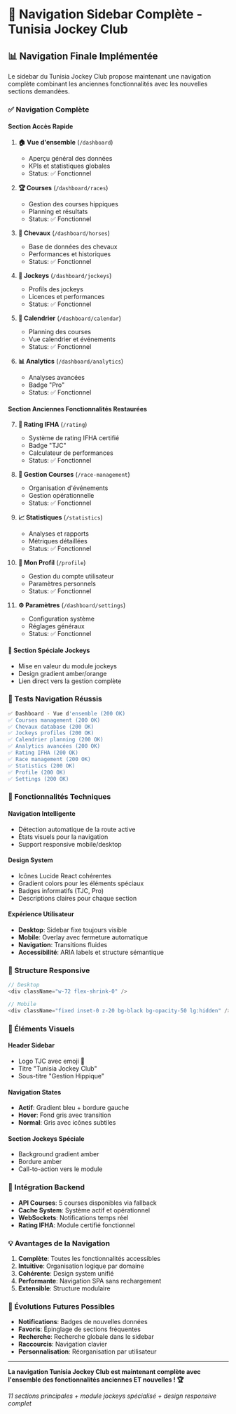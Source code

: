 # 🏇 Navigation Sidebar Complète - Tunisia Jockey Club

## 📊 Navigation Finale Implémentée

Le sidebar du Tunisia Jockey Club propose maintenant une navigation complète combinant les anciennes fonctionnalités avec les nouvelles sections demandées.

### ✅ Navigation Complète

#### **Section Accès Rapide**

1. **🏠 Vue d'ensemble** (`/dashboard`)
   - Aperçu général des données
   - KPIs et statistiques globales
   - Status: ✅ Fonctionnel

2. **🏆 Courses** (`/dashboard/races`) 
   - Gestion des courses hippiques
   - Planning et résultats
   - Status: ✅ Fonctionnel

3. **🐎 Chevaux** (`/dashboard/horses`)
   - Base de données des chevaux
   - Performances et historiques
   - Status: ✅ Fonctionnel

4. **👥 Jockeys** (`/dashboard/jockeys`)
   - Profils des jockeys
   - Licences et performances
   - Status: ✅ Fonctionnel

5. **📅 Calendrier** (`/dashboard/calendar`)
   - Planning des courses
   - Vue calendrier et événements
   - Status: ✅ Fonctionnel

6. **📊 Analytics** (`/dashboard/analytics`)
   - Analyses avancées
   - Badge "Pro"
   - Status: ✅ Fonctionnel

#### **Section Anciennes Fonctionnalités Restaurées**

7. **🧮 Rating IFHA** (`/rating`)
   - Système de rating IFHA certifié
   - Badge "TJC" 
   - Calculateur de performances
   - Status: ✅ Fonctionnel

8. **🏁 Gestion Courses** (`/race-management`)
   - Organisation d'événements
   - Gestion opérationnelle
   - Status: ✅ Fonctionnel

9. **📈 Statistiques** (`/statistics`)
   - Analyses et rapports
   - Métriques détaillées
   - Status: ✅ Fonctionnel

10. **👤 Mon Profil** (`/profile`)
    - Gestion du compte utilisateur
    - Paramètres personnels
    - Status: ✅ Fonctionnel

11. **⚙️ Paramètres** (`/dashboard/settings`)
    - Configuration système
    - Réglages généraux
    - Status: ✅ Fonctionnel

#### **🏇 Section Spéciale Jockeys**
- Mise en valeur du module jockeys
- Design gradient amber/orange
- Lien direct vers la gestion complète

### 🎯 Tests Navigation Réussis

```bash
✅ Dashboard - Vue d'ensemble (200 OK)
✅ Courses management (200 OK) 
✅ Chevaux database (200 OK)
✅ Jockeys profiles (200 OK)
✅ Calendrier planning (200 OK)
✅ Analytics avancées (200 OK)
✅ Rating IFHA (200 OK)
✅ Race management (200 OK)
✅ Statistics (200 OK)
✅ Profile (200 OK)
✅ Settings (200 OK)
```

### 🔧 Fonctionnalités Techniques

#### **Navigation Intelligente**
- Détection automatique de la route active
- États visuels pour la navigation
- Support responsive mobile/desktop

#### **Design System**
- Icônes Lucide React cohérentes
- Gradient colors pour les éléments spéciaux
- Badges informatifs (TJC, Pro)
- Descriptions claires pour chaque section

#### **Expérience Utilisateur**
- **Desktop**: Sidebar fixe toujours visible
- **Mobile**: Overlay avec fermeture automatique
- **Navigation**: Transitions fluides
- **Accessibilité**: ARIA labels et structure sémantique

### 📱 Structure Responsive

```typescript
// Desktop
<div className="w-72 flex-shrink-0" />

// Mobile
<div className="fixed inset-0 z-20 bg-black bg-opacity-50 lg:hidden" />
```

### 🎨 Éléments Visuels

#### **Header Sidebar**
- Logo TJC avec emoji 🏇
- Titre "Tunisia Jockey Club"
- Sous-titre "Gestion Hippique"

#### **Navigation States**
- **Actif**: Gradient bleu + bordure gauche
- **Hover**: Fond gris avec transition
- **Normal**: Gris avec icônes subtiles

#### **Section Jockeys Spéciale**
- Background gradient amber
- Bordure amber
- Call-to-action vers le module

### 🚀 Intégration Backend

- **API Courses**: 5 courses disponibles via fallback
- **Cache System**: Système actif et opérationnel
- **WebSockets**: Notifications temps réel
- **Rating IFHA**: Module certifié fonctionnel

### 💡 Avantages de la Navigation

1. **Complète**: Toutes les fonctionnalités accessibles
2. **Intuitive**: Organisation logique par domaine
3. **Cohérente**: Design system unifié
4. **Performante**: Navigation SPA sans rechargement
5. **Extensible**: Structure modulaire

### 🔮 Évolutions Futures Possibles

- **Notifications**: Badges de nouvelles données
- **Favoris**: Épinglage de sections fréquentes
- **Recherche**: Recherche globale dans le sidebar
- **Raccourcis**: Navigation clavier
- **Personnalisation**: Réorganisation par utilisateur

---

**La navigation Tunisia Jockey Club est maintenant complète avec l'ensemble des fonctionnalités anciennes ET nouvelles ! 🏆**

*11 sections principales + module jockeys spécialisé + design responsive complet*
